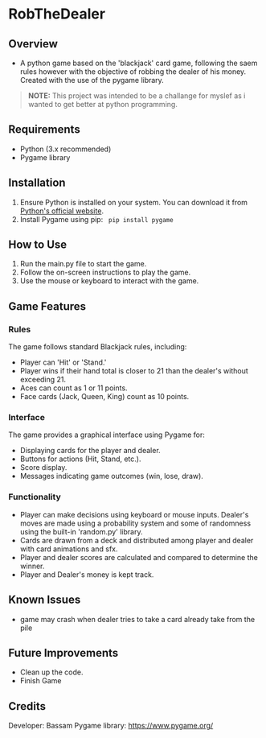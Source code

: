 # RobTheDealer

## Overview

 - A python game based on the 'blackjack' card game, following the saem rules however with the objective of robbing the dealer of his money. Created with the use of the pygame library. 
>**NOTE:**  This project was intended to be a challange for myslef as i wanted to get better at python programming.

## Requirements
 - Python (3.x recommended)
 - Pygame library

## Installation
1. Ensure Python is installed on your system. You can download it from [Python's official website](https://www.python.org/).
2. Install Pygame using pip:
    ``` pip install pygame```

## How to Use
1. Run the main.py file to start the game.
2. Follow the on-screen instructions to play the game.
3. Use the mouse or keyboard to interact with the game.
## Game Features
### Rules
The game follows standard Blackjack rules, including:

- Player can 'Hit' or 'Stand.'
- Player wins if their hand total is closer to 21 than the dealer's without exceeding 21.
- Aces can count as 1 or 11 points.
- Face cards (Jack, Queen, King) count as 10 points.

### Interface

The game provides a graphical interface using Pygame for:

- Displaying cards for the player and dealer.
- Buttons for actions (Hit, Stand, etc.).
- Score display.
- Messages indicating game outcomes (win, lose, draw).

### Functionality
- Player can make decisions using keyboard or mouse inputs.
Dealer's moves are made using a probability system and some of randomness using the built-in 'random.py' library.
- Cards are drawn from a deck and distributed among player and dealer with card animations and sfx.
- Player and dealer scores are calculated and compared to determine the winner.
- Player and Dealer's money is kept track.

## Known Issues
- game may crash when dealer tries to take a card already take from the pile

## Future Improvements
- Clean up the code.
- Finish Game 

## Credits
Developer: Bassam
Pygame library: https://www.pygame.org/




